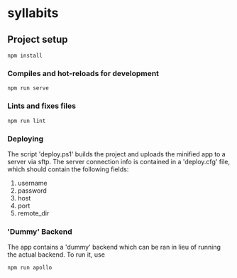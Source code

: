 # syllabits

## Project setup
```
npm install
```

### Compiles and hot-reloads for development
```
npm run serve
```

### Lints and fixes files
```
npm run lint
```

### Deploying
The script 'deploy.ps1' builds the project and uploads the minified app to a server via sftp. The server connection info is contained in a 'deploy.cfg' file, which should contain the following fields:
1. username
2. password
3. host
4. port
5. remote_dir

### 'Dummy' Backend
The app contains a 'dummy' backend which can be ran in lieu of running the actual backend. To run it, use
```
npm run apollo
```